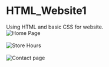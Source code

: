 # HTML_Website1
Using HTML and basic CSS for website.
<br>
![Home Page](https://user-images.githubusercontent.com/116014855/202847783-68aa8b15-6f1a-475e-b126-3938c0168c18.png)
<br>
<br>
![Store Hours](https://user-images.githubusercontent.com/116014855/202847788-73d206ff-5dcc-4acc-84e5-0ba6fc335712.png)
<br>
<br>
![Contact page](https://user-images.githubusercontent.com/116014855/202847800-a2dcf086-c1b5-48b2-9c92-56bbdd824167.png)
<br>
